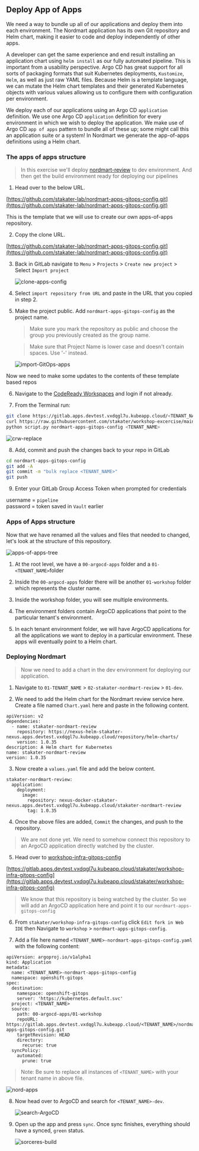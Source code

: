 ## Deploy App of Apps

We need a way to bundle up all of our applications and deploy them into each environment. The Nordmart application has its own Git repository and Helm chart, making it easier to code and deploy independently of other apps.

A developer can get the same experience and end result installing an application chart using `helm install` as our fully automated pipeline. This is important from a usability perspective. Argo CD has great support for all sorts of packaging formats that suit Kubernetes deployments, `Kustomize`, `Helm`, as well as just raw YAML files. Because Helm is a template language, we can mutate the Helm chart templates and their generated Kubernetes objects with various values allowing us to configure them with configuration per environment.

We deploy each of our applications using an Argo CD `application` definition. We use one Argo CD `application` definition for every environment in which we wish to deploy the application. We make use of Argo CD `app of apps` pattern to bundle all of these up; some might call this an application suite or a system! In Nordmart we generate the app-of-apps definitions using a Helm chart.

### The apps of apps structure

> In this exercise we'll deploy [nordmart-review](https://github.com/stakater-lab/stakater-nordmart-review)  to dev environment. And then get the build environment ready for deploying our pipelines

1. Head over to the below URL.

  [https://github.com/stakater-lab/nordmart-apps-gitops-config.git](https://github.com/stakater-lab/nordmart-apps-gitops-config.git)
    
This is the template that we will use to create our own apps-of-apps repository.
 

2. Copy the clone URL.

  [https://github.com/stakater-lab/nordmart-apps-gitops-config.git](https://github.com/stakater-lab/nordmart-apps-gitops-config.git)
 

3. Back in GitLab navigate to `Menu` > `Projects` > `Create new project` > Select `Import project`

   ![clone-apps-config](images/clone-apps-config.png)


4. Select `import repository from URL` and paste in the URL that you copied in step 2. 

5. Make the project public. Add `nordmart-apps-gitops-config` as the project name. 

   > Make sure you mark the repository as public and choose the group you previously created as the group name.

   > Make sure that Project Name is lower case and doesn't contain spaces. Use '-' instead.

   ![import-GitOps-apps](images/import-gitops-apps.png)

Now we need to make some updates to the contents of these template based repos

6. Navigate to the [CodeReady Workspaces](https://codeready-openshift-workspaces.apps.devtest.vxdqgl7u.kubeapp.cloud/) and login if not already.

7. From the Terminal run:

```bash
git clone https://gitlab.apps.devtest.vxdqgl7u.kubeapp.cloud/<TENANT_NAME>/nordmart-apps-gitops-config.git
curl https://raw.githubusercontent.com/stakater/workshop-excercise/main/scripts/update-nordmart-apps-with-tenant-info.py > script.py
python script.py nordmart-apps-gitops-config <TENANT_NAME>
```

   ![crw-replace](images/crw-replace.png)

8. Add, commit and push the changes back to your repo in GitLab

```bash
cd nordmart-apps-gitops-config
git add -A
git commit -m "bulk replace <TENANT_NAME>"
git push
```

9. Enter your GitLab Group Access Token when prompted for credentials

username = `pipeline`  
password = token saved in `Vault` earlier  


### Apps of Apps structure

Now that we have renamed all the values and files that needed to changed, let's look at the structure of this repository.

  ![apps-of-apps-tree](images/apps-of-apps-tree.png)

1. At the root level, we have a `00-argocd-apps` folder and a `01-<TENANT_NAME>`folder

2. Inside the `00-argocd-apps` folder there will be another `01-workshop` folder which represents the cluster name.

3. Inside the workshop folder, you will see multiple environments.

4. The environment folders contain ArgoCD applications that point to the particular tenant's environment.

5. In each tenant environment folder, we will have ArgoCD applications for all the applications we want to deploy in a particular environment. These apps will eventually point to a Helm chart.


### Deploying Nordmart


> Now we need to add a chart in the dev environment for deploying our application.

1. Navigate to `01-TENANT_NAME` > `02-stakater-nordmart-review` > `01-dev`.

2. We need to add the Helm chart for the Nordmart review service here. Create a file named `Chart.yaml` here and paste in the following content.

```
apiVersion: v2
dependencies:
  - name: stakater-nordmart-review
    repository: https://nexus-helm-stakater-nexus.apps.devtest.vxdqgl7u.kubeapp.cloud/repository/helm-charts/
    version: 1.0.35
description: A Helm chart for Kubernetes
name: stakater-nordmart-review
version: 1.0.35

```

3. Now create a `values.yaml` file and add the below content. 

```
stakater-nordmart-review:
  application:
    deployment:
      image:
        repository: nexus-docker-stakater-nexus.apps.devtest.vxdqgl7u.kubeapp.cloud/stakater-nordmart-review
        tag: 1.0.35

```
4. Once the above files are added, `Commit` the changes, and push to the repository.

  > We are not done yet. We need to somehow connect this repository to an ArgoCD application directly watched by the cluster. 

5. Head over to [workshop-infra-gitops-config](https://gitlab.apps.devtest.vxdqgl7u.kubeapp.cloud/stakater/workshop-infra-gitops-config)

  [https://gitlab.apps.devtest.vxdqgl7u.kubeapp.cloud/stakater/workshop-infra-gitops-config](https://gitlab.apps.devtest.vxdqgl7u.kubeapp.cloud/stakater/workshop-infra-gitops-config)

  > We know that this repository is being watched by the cluster. So we will add an ArgoCD application here and point it to our `nordmart-apps-gitops-config`

6. From `stakater/workshop-infra-gitops-config` click `Edit fork in Web IDE` then Navigate to `workshop` > `nordmart-apps-gitops-config`.
 
7. Add a file here named `<TENANT_NAME>-nordmart-apps-gitops-config.yaml` with the following content:

```
apiVersion: argoproj.io/v1alpha1
kind: Application
metadata:
  name: <TENANT_NAME>-nordmart-apps-gitops-config
  namespace: openshift-gitops
spec:
  destination:
    namespace: openshift-gitops
    server: 'https://kubernetes.default.svc'
  project: <TENANT_NAME>
  source:
    path: 00-argocd-apps/01-workshop
    repoURL: https://gitlab.apps.devtest.vxdqgl7u.kubeapp.cloud/<TENANT_NAME>/nordmart-apps-gitops-config.git
    targetRevision: HEAD
    directory:
      recurse: true
  syncPolicy:
    automated:
      prune: true

```
  > Note: Be sure to replace all instances of `<TENANT_NAME>` with your tenant name in above file.

![nord-apps](images/nord-apps.png)

8. Now head over to ArgoCD and search for `<TENANT_NAME>-dev`.


   ![search-ArgoCD](images/sorcerers-dev.png)


9. Open up the app and press `sync`. Once sync finishes, everything should have a synced, `green` status. 


   ![sorceres-build](images/sorcerers-build.png)
